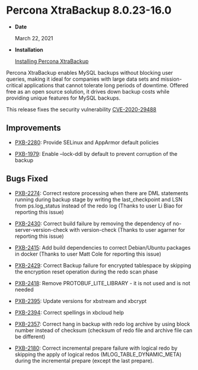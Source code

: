 # Percona XtraBackup 8.0.23-16.0


* **Date**

    March 22, 2021



* **Installation**

    [Installing Percona XtraBackup](https://www.percona.com/doc/percona-xtrabackup/8.0/installation.html)


Percona XtraBackup enables MySQL backups without blocking user queries, making it ideal
for companies with large data sets and mission-critical applications that cannot tolerate
long periods of downtime. Offered free as an open source solution, it drives down backup
costs while providing unique features for MySQL backups.

This release fixes the security vulnerability [CVE-2020-29488](https://cve.mitre.org/cgi-bin/cvename.cgi?name=CVE-2020-29488)

## Improvements


* [PXB-2280](https://jira.percona.com/browse/PXB-2280): Provide SELinux and AppArmor default policies


* [PXB-1979](https://jira.percona.com/browse/PXB-1979): Enable –lock-ddl by default to prevent corruption of the backup

## Bugs Fixed


* [PXB-2274](https://jira.percona.com/browse/PXB-2274): Correct restore processing when there are DML statements running during backup stage by writing the last_checkpoint and LSN from ps.log_status instead of the redo log (Thanks to user Li Biao for reporting this issue)


* [PXB-2430](https://jira.percona.com/browse/PXB-2430): Correct build failure by removing the dependency of no-server-version-check with version-check (Thanks to user agarner for reporting this issue)


* [PXB-2415](https://jira.percona.com/browse/PXB-2415): Add build dependencies to correct Debian/Ubuntu packages in docker (Thanks to user Matt Cole for reporting this issue)


* [PXB-2429](https://jira.percona.com/browse/PXB-2429): Correct Backup failure for encrypted tablespace by skipping the encryption reset operation during the redo scan phase


* [PXB-2418](https://jira.percona.com/browse/PXB-2418): Remove PROTOBUF_LITE_LIBRARY - it is not used and is not needed


* [PXB-2395](https://jira.percona.com/browse/PXB-2395): Update versions for xbstream and xbcrypt


* [PXB-2394](https://jira.percona.com/browse/PXB-2394): Correct spellings in xbcloud help


* [PXB-2357](https://jira.percona.com/browse/PXB-2357): Correct hang in backup with redo log archive by using block number instead of checksum (checksum of redo file and archive file can be different)


* [PXB-2180](https://jira.percona.com/browse/PXB-2180): Correct incremental prepare failure with logical redo by skipping the apply of logical redos (MLOG_TABLE_DYNAMIC_META) during the incremental prepare (except the last prepare).
